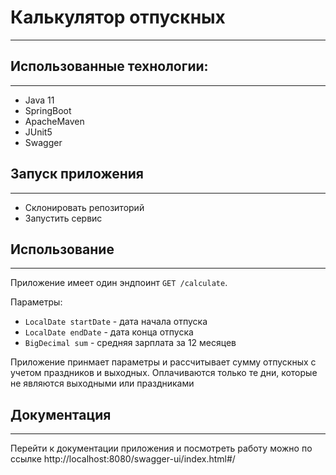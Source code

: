 # Калькулятор отпускных

---

## Использованные технологии:   

---

* Java 11
* SpringBoot
* ApacheMaven
* JUnit5
* Swagger


## Запуск приложения

---

* Склонировать репозиторий
* Запустить сервис



## Использование

---

Приложение имеет один эндпоинт `GET /calculate`.

Параметры:
* `LocalDate startDate` - дата начала отпуска
* `LocalDate endDate` - дата конца отпуска
* `BigDecimal sum` - средняя зарплата за 12 месяцев

Приложение принмает параметры и рассчитывает сумму отпускных с учетом праздников и выходных. 
Оплачиваются только те дни, которые не являются выходными или праздниками



## Документация

---

Перейти к документации приложения и посмотреть работу можно по ссылке http://localhost:8080/swagger-ui/index.html#/